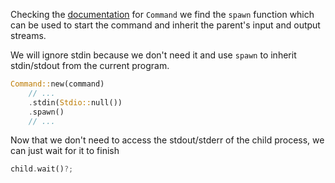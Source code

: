 Checking the [documentation](https://doc.rust-lang.org/std/process/struct.Command.html#method.spawn) for `Command` we find the `spawn` function which can be used
to start the command and inherit the parent's input and output streams.

We will ignore stdin because we don't need it and use `spawn` to inherit stdin/stdout from the current program.

```rust
Command::new(command)
    // ...
    .stdin(Stdio::null())
    .spawn()
    // ...
```

Now that we don't need to access the stdout/stderr of the child process, we can just wait for it to finish

```rust
child.wait()?;
```
